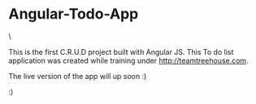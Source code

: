 # Angular-Todo-App
\

This is the first C.R.U.D project built with Angular JS. This To do list application was  created while training under http://teamtreehouse.com.

The live version of the app will up soon :)

:)
